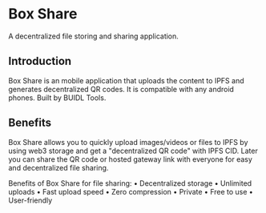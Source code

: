 # Box Share

A decentralized file storing and sharing application.

## Introduction

Box Share is an mobile application that uploads the content to IPFS and generates decentralized QR codes. It is compatible with any android phones. Built by BUIDL Tools.

## Benefits

Box Share allows you to quickly upload images/videos or files to IPFS by using web3 storage and get a "decentralized QR code" with IPFS CID. Later you can share the QR code or hosted gateway link with everyone for easy and decentralized file sharing.
      
Benefits of Box Share for file sharing:
  • Decentralized storage
  • Unlimited uploads
  • Fast upload speed
  • Zero compression
  • Private
  • Free to use
  • User-friendly

